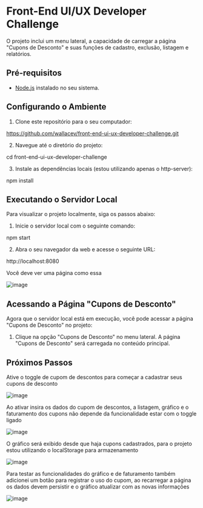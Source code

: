 # Front-End UI/UX Developer Challenge

O projeto inclui um menu lateral, a capacidade de carregar a página "Cupons de Desconto" e suas funções de cadastro, exclusão, listagem e relatórios.

## Pré-requisitos

- [Node.js](https://nodejs.org) instalado no seu sistema.

## Configurando o Ambiente

1. Clone este repositório para o seu computador:

https://github.com/wallacev/front-end-ui-ux-developer-challenge.git


2. Navegue até o diretório do projeto:

cd front-end-ui-ux-developer-challenge


3. Instale as dependências locais (estou utilizando apenas o http-server):

npm install


## Executando o Servidor Local

Para visualizar o projeto localmente, siga os passos abaixo:

1. Inicie o servidor local com o seguinte comando:

npm start


2. Abra o seu navegador da web e acesse o seguinte URL:

http://localhost:8080

Você deve ver uma página como essa 

![image](https://github.com/wallacev/front-end-ui-ux-developer-challenge/assets/18698901/40e89875-1792-4018-b2fb-72e7576bae20)



## Acessando a Página "Cupons de Desconto"

Agora que o servidor local está em execução, você pode acessar a página "Cupons de Desconto" no projeto:


1. Clique na opção "Cupons de Desconto" no menu lateral. A página "Cupons de Desconto" será carregada no conteúdo principal.

## Próximos Passos

Ative o toggle de cupom de descontos para começar a cadastrar seus cupons de desconto

![image](https://github.com/wallacev/front-end-ui-ux-developer-challenge/assets/18698901/81ce868e-fa70-437a-9d74-4a2d873b34cb)


Ao ativar insira os dados do cupom de descontos, a listagem, gráfico e o faturamento dos cupons não depende da funcionalidade estar com o toggle ligado



![image](https://github.com/wallacev/front-end-ui-ux-developer-challenge/assets/18698901/7449816a-2b2f-417d-ae03-56fdaefdb6c7)


O gráfico será exibido desde que haja cupons cadastrados, para o projeto estou utilizando o localStorage para armazenamento

![image](https://github.com/wallacev/front-end-ui-ux-developer-challenge/assets/18698901/a00e1a11-5198-4f46-9b3e-67b296391144)


Para testar as funcionalidades do gráfico e de faturamento também adicionei um botão para registrar o uso do cupom, ao recarregar a página os dados devem persistir e o gráfico atualizar com as novas informações

![image](https://github.com/wallacev/front-end-ui-ux-developer-challenge/assets/18698901/fb59a9cc-f30d-4856-80a9-a08b5c14a883)



